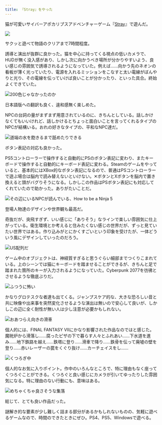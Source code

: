 ```yaml
---
title: 『Stray』をやった
---
```

猫が可愛いサイバーアポカリプスアドベンチャーゲーム『[Stray](https://store.steampowered.com/app/1332010/Stray/?l=japanese)』で遊んだ。

![](https://lh3.googleusercontent.com/OiIhsKBTrZbw3HOBSJ3lkn5B_a1jvZl_xlfnsLqZFgK8Yh-21RG4p941jKEX2YYseGvui8x6dRJVdJ5sEnLJj_ZgUkYjedVI7IGHasSg_wIWKnKdlDjByD_dgsl8QvjsemdOBG0DI__oLzpErTawA7Rr5zqaJ1lBDMBeljE1gAnfZnDbbbPaOk1zUg)

サクッと遊べて物語のクリアまで7時間程度。

誘導と演出が抜群に良かった。猫を中心に持ってくる視点の低いカメラで、HUDが無く没入感があり、しかし次に向かうべき場所が分かりやすいよう、良い感じの雰囲気で誘導されるようになっていた。例えば……向かう先のネオンの看板が薄く光っていたり、電源を入れるミッションをこなすと太い電線がぼんやりと光り、その電線を伝っていけば良いことが分かったり、といった具合。終始よくできていた。

![](https://lh3.googleusercontent.com/QjMhpQbOarNmRdhDwqM_acpRyGfNNkA1X3xvtsPwpL4YCI9YfXsA8mdJzTMa6bcekjxAe-XWXDb7pIa3Wi3KzvRq_Ls9Al1aC9ZKSwhjBPxgBzJZ_axWmqPfhyVImH3UA3XAYnYCoAbFRPi2pthreaudQwxsnBjKgSJOFZwH0bt3bl_L8zrfwAjRtw "200色じゃなかったのか")

日本語版への翻訳も良く、違和感無く楽しめた。

NPCの台詞の量がまずまず用意されているのに、きちんとしている。話しかけなくてもいいけれど、話しかけるとちょっと面白いことを言ってくれるタイプのNPCが結構いる。おれの好きなタイプの、平和なNPC達だ。

![](https://lh5.googleusercontent.com/ETVQQrn7nxmZ2612Zvj1thz7uwYnpyuf8ImJOV7W7VAoiUAL1ha19KP0A2mj5c36h--prWjhCcjhPCdiDbo-yrpqPi6lRZok6RrW4ELifxlws3ALw0yjPAFLB3nwGGA93zS3TAN_AfejMHjfkJm6AZYjM93Hl0mdW6z0uF81hx6W5HHQNuD9UtBdlQ "道端の水を飽きるまで舐めたりできる")

ボタン表記の対応も良かった。

PS5コントローラーで操作すると自動的にPSのボタン表記に変わり、またキーボードで操作すると自動的にキーボード表記に変わる。Steamのゲームをやっていると、基本的にはXBox的なボタン表記になるので、普通はPSコントローラーで遊ぶ場合は脳内で読み替えないといけない。✕ボタンとXボタンを脳内で置き換えると頭がバグりそうになる。しかしこの作品はPSボタン表記にも対応してくれていたので助かった。ありがたいことだ。

![](https://lh5.googleusercontent.com/ZN8cJCmgcvWgbAlt9ACE8GoSaIQxhr9x0CVAQb4Sds6neehN2Pm55TvWvUQXv4eLjLIX_Q5Hr1ftOGey4CyQXvcB10hnlT67rw2uEsA42jQZvqs_Y5oq5kCC3TDW9Ew7equimltd2lhHCNCvRxhj9X8_dZpAfY_nyLn4xG9B8TJB94KSgx3myChuLA "その辺にいるNPCが読んでいる、How to be a Ninja 5")

登場人物達のデザインや世界観も最高だ。

奇抜だが、突飛すぎず、いい感じに「ありそう」なラインで楽しい雰囲気に仕上がっている。衛生環境とか考えると住みたくない感じの世界だが、ずっと見ていたい世界ではある。作り込みがとにかくすごいという印象を受けたが、一体どういう風にデザインしていったのだろう。

![](https://lh4.googleusercontent.com/T-vvTlDruGpSykXTs4nhoSU1mfoY1aJNIyqgS0DB1s6Bt0XsyY3IozWc61Iq4xDOHxv2p_FDG7MIcFG3b70xljHM30jmMeABAh04ryryDA0o6KoozQAD7vCVkj_-MPSi13TAnCKMr_QeqTPMUrocpElprtU4FlELAS0fKTnerO7_n5gi4R247Uo57g "US配列だ")

ゲーム中のオブジェクトは、神経質すぎると思うぐらい細部までつくりこまれている。上のシーンでは猫にキーボードを踏ませることができるが、きちんと足で踏まれた箇所のキーが入力されるようになっていた。Cyberpunk 2077を彷彿とさせるような徹底ぶりだ。

![](https://lh5.googleusercontent.com/3OXj0grHXoffCsOZyevAgiP6rhPHudfXgeHwGxTCO__SdtuHbEnl4OKG9q6plQ7d4FY8xPixSgSqnsVqifVxurUs9o_OAJ2J__cRrcKQbFqWJ2uboTzczdVY8zo5BYfYerAoYzSPs6MZ2fwF9JX6-yS9RUcYVYTU4W7p2zoZL-g6LeXP_bSamGyyOw "ふつうに怖い")

かなりグロテスクな者達も出てくる。ジャンプスケア的な、大きな恐ろしい音と共に映像や出来事を突然変化させるような演出は無いので安心して良いが、しかしこの辺に全く耐性が無い人は少し注意が必要かもしれない。

![](https://lh6.googleusercontent.com/oJJ2NjsCwbWmanLe55vhmhi1l7jmIq9UcJ10OZsG-Zl0BIh52ByvNUYvzVgvmoTkcMrvdq6kPBZWOOld8GGxQor8uBoAgBWYJ9KT1mHkjAZkmg5UhNjVVz0KHNypz0j59_UE7G3TrRstfDF0pqXxafUQrB7GqFN0Bfq8IJvA9nj-rLG5nNLoVHatzg "おあつらえ向きの滑車")

個人的には、FINAL FANTASY VIIにかなり影響された作品なのではと感じた。魔晄炉から滑落し……腐ったピザの下で暮らす人々とふれあい……下水道を進み……地下鉄路を越え……鉄塔に登り……滑車で降り……鉄骨を伝って廃墟の壁を登り……赤いレーザーの罠をくぐり抜け……カーチェイスをし……

![](https://lh5.googleusercontent.com/565M1A1c9yZfdDvz-nOhABAPkdaR4S96o_o_bv0aCI4Agfbtz2c52CSXws3DAcYa3DGavjiycegwfKKxsz7_o1YrzFCU3HTi-hY9QX-WCOSS2CoFyFREpdzFl9i-cDzyqYDNH-5E-DSQ1bZsSMHIHuJ_eZHoKhava1-_NCRLKw_e20RKq00WKQFi8A "くつろぎ中")

個人的なお気に入りポイント。作中のいろんなところで、特に理由もなく座ってくつろぐことができる。くつろぐと良い感じにカメラが引いてゆったりした雰囲気になる。特に理由のない行動にも、意味はある。

![](https://lh3.googleusercontent.com/6Mt2dHV9lowNSD2wQZF-Jx-MprYpgX7y6yhJLP5KHFqphc3teEy7GA8LZLRh5BPYWsWRJEdgdTjf_vgTYXADuAo69nBYcJ6sMRKgPWVW6K_gwH9t3K2ZnSXyCzRQO1ZfSYOfUB3CxnsvzLXHOsmAemHqFkBogi4nGjLgXSk1VHSyQa8PW4IKbkjbyw "めちゃくちゃ良さそうな集落")

総じて、とても良い作品だった。

謎解き的な要素が少し難しく詰まる部分があるかもしれないものの、気軽に遊べるゲームなので、時間のできたときにぜひ。PS4、PS5、Windowsで遊べる。
